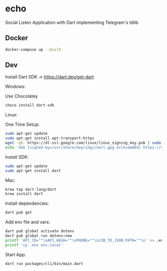 # echo

Social Listen Application with Dart implementing Telegram's tdlib

## Docker
```bash
docker-compose up --build
```

## Dev

Install Dart SDK -> https://dart.dev/get-dart

Windows:

Use Chocolatey
```bash
choco install dart-sdk
```


Linux:

One Time Setup:
```bash
sudo apt-get update
sudo apt-get install apt-transport-https
wget -qO- https://dl-ssl.google.com/linux/linux_signing_key.pub | sudo gpg --dearmor -o /usr/share/keyrings/dart.gpg
echo 'deb [signed-by=/usr/share/keyrings/dart.gpg arch=amd64] https://storage.googleapis.com/download.dartlang.org/linux/debian stable main' | sudo tee /etc/apt/sources.list.d/dart_stable.list
```
Install SDK:
```bash
sudo apt-get update
sudo apt-get install dart
```

Mac: 
```bash
brew tap dart-lang/dart
brew install dart
```

Install dependencies:
```bash
dart pub get
```

Add env file and vars:
```bash
dart pub global activate dotenv
dart pub global run dotenv:new
printf 'API_ID=""\nAPI_HASH=""\nPHONE=""\nLIB_TD_JSON_PATH=""\n' >> .env
printf 'cp .env env.local'
```

Start App:
```bash
dart run packages/cli/bin/main.dart
```
